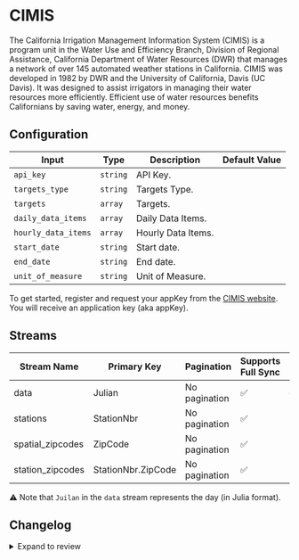 # CIMIS
The California Irrigation Management Information System (CIMIS) is a program unit in the Water Use and Efficiency Branch, Division of Regional Assistance, California Department of Water Resources (DWR) that manages a network of over 145 automated weather stations in California. CIMIS was developed in 1982 by DWR and the University of California, Davis (UC Davis). It was designed to assist irrigators in managing their water resources more efficiently. Efficient use of water resources benefits Californians by saving water, energy, and money.

## Configuration

| Input | Type | Description | Default Value |
|-------|------|-------------|---------------|
| `api_key` | `string` | API Key.  |  |
| `targets_type` | `string` | Targets Type.  |  |
| `targets` | `array` | Targets.  |  |
| `daily_data_items` | `array` | Daily Data Items.  |  |
| `hourly_data_items` | `array` | Hourly Data Items.  |  |
| `start_date` | `string` | Start date.  |  |
| `end_date` | `string` | End date.  |  |
| `unit_of_measure` | `string` | Unit of Measure.  |  |

To get started, register and request your appKey from the [CIMIS website](https://wwwcimis.water.ca.gov/). You will receive an application key (aka appKey).

## Streams
| Stream Name | Primary Key | Pagination | Supports Full Sync | Supports Incremental |
|-------------|-------------|------------|---------------------|----------------------|
| data | Julian | No pagination | ✅ |  ✅  |
| stations | StationNbr | No pagination | ✅ |  ❌  |
| spatial_zipcodes | ZipCode | No pagination | ✅ |  ❌  |
| station_zipcodes | StationNbr.ZipCode | No pagination | ✅ |  ❌  |

⚠️ Note that `Juilan` in the `data` stream represents the day (in Julia format).

## Changelog

<details>
  <summary>Expand to review</summary>

| Version | Date | Pull Request | Subject |
|---------|------|--------------|---------|
| 0.0.8 | 2024-12-28 | [50453](https://github.com/airbytehq/airbyte/pull/50453) | Update dependencies |
| 0.0.7 | 2024-12-21 | [50154](https://github.com/airbytehq/airbyte/pull/50154) | Update dependencies |
| 0.0.6 | 2024-12-14 | [49565](https://github.com/airbytehq/airbyte/pull/49565) | Update dependencies |
| 0.0.5 | 2024-12-12 | [49281](https://github.com/airbytehq/airbyte/pull/49281) | Update dependencies |
| 0.0.4 | 2024-12-11 | [49024](https://github.com/airbytehq/airbyte/pull/49024) | Starting with this version, the Docker image is now rootless. Please note that this and future versions will not be compatible with Airbyte versions earlier than 0.64 |
| 0.0.3 | 2024-11-04 | [48156](https://github.com/airbytehq/airbyte/pull/48156) | Update dependencies |
| 0.0.2 | 2024-10-28 | [47556](https://github.com/airbytehq/airbyte/pull/47556) | Update dependencies |
| 0.0.1 | 2024-09-18 | | Initial release by [@topefolorunso](https://github.com/topefolorunso) via Connector Builder |

</details>
